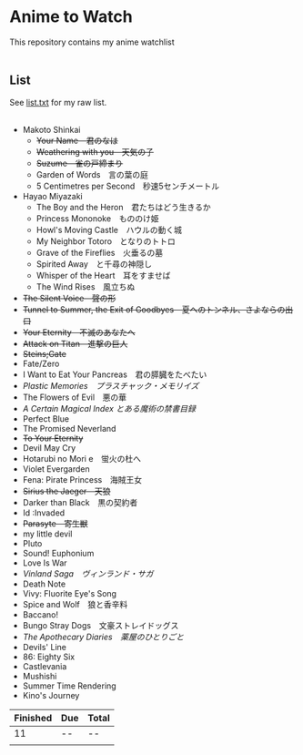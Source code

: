 # Anime to Watch
<p>This repository contains my anime watchlist<br><br><p>

## List
See [list.txt](https://github.com/Bhalet/Anime-to-watch/blob/main/list.txt) for my raw list.
<br/></br>


<!-- BEGIN LIST CONTENT -->
<!-- END LIST CONTENT -->
- Makoto Shinkai
  - ~~Your Name　君のなは~~
  - ~~Weathering with you　天気の子~~
  - ~~Suzume　雀の戸締まり~~
  - Garden of Words　言の葉の庭
  - 5 Centimetres per Second　秒速5センチメートル
- Hayao Miyazaki
  - The Boy and the Heron　君たちはどう生きるか
  - Princess Mononoke　もののけ姫
  - Howl's Moving Castle　ハウルの動く城
  - My Neighbor Totoro　となりのトトロ
  - Grave of the Fireflies　火垂るの墓
  - Spirited Away　と千尋の神隠し
  - Whisper of the Heart　耳をすませば
  - The Wind Rises　風立ちぬ
- ~~The Silent Voice　聲の形~~
- ~~Tunnel to Summer, the Exit of Goodbyes　夏へのトンネル、さよならの出口~~
- ~~Your Eternity　不滅のあなたへ~~
- ~~Attack on Titan　進撃の巨人~~
- ~~Steins;Gate~~
- Fate/Zero
- I Want to Eat Your Pancreas　君の膵臓をたべたい
- *Plastic Memories　プラスチャック・メモリイズ*
- The Flowers of Evil　悪の華
- *A Certain Magical Index とある魔術の禁書目録*
- Perfect Blue
- The Promised Neverland
- ~~To Your Eternity~~
- Devil May Cry
- Hotarubi no Mori e　蛍火の杜へ
- Violet Evergarden
- Fena: Pirate Princess　海賊王女
- ~~Sirius the Jaeger　天狼~~
- Darker than Black　黒の契約者
- Id :Invaded
- ~~Parasyte　寄生獣~~
- my little devil
- Pluto
- Sound! Euphonium
- Love Is War
- *Vinland Saga　ヴィンランド・サガ*
- Death Note
- Vivy: Fluorite Eye's Song
- Spice and Wolf　狼と香辛料
- Baccano!
- Bungo Stray Dogs　文豪ストレイドッグス
- *The Apothecary Diaries　薬屋のひとりごと*
- Devils' Line
- 86: Eighty Six
- Castlevania
- Mushishi
- Summer Time Rendering
- Kino's Journey


| Finished  | Due  | Total |
|:---|:---|:---|
| 11 |  -- |  -- | 
|  |   |   | 
